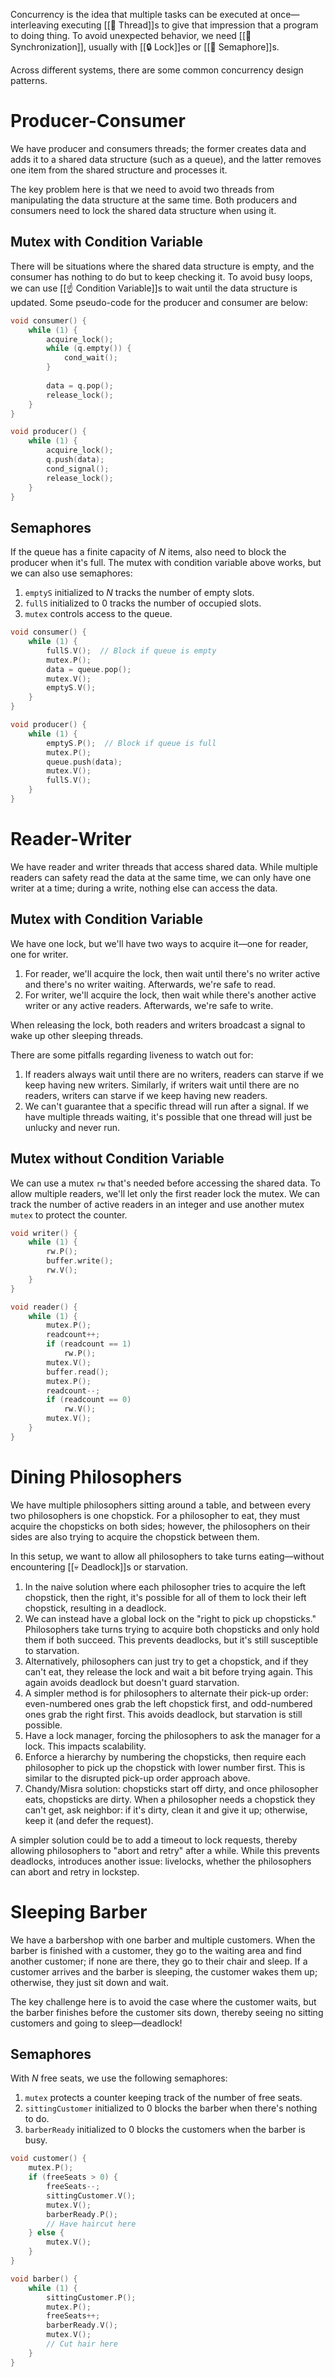 Concurrency is the idea that multiple tasks can be executed at once—interleaving executing [[🧶 Thread]]s to give that impression that a program to doing thing. To avoid unexpected behavior, we need [[🚥 Synchronization]], usually with [[🔒 Lock]]es or [[🏁 Semaphore]]s.

Across different systems, there are some common concurrency design patterns.

# Producer-Consumer
We have producer and consumers threads; the former creates data and adds it to a shared data structure (such as a queue), and the latter removes one item from the shared structure and processes it.

The key problem here is that we need to avoid two threads from manipulating the data structure at the same time. Both producers and consumers need to lock the shared data structure when using it.

## Mutex with Condition Variable
There will be situations where the shared data structure is empty, and the consumer has nothing to do but to keep checking it. To avoid busy loops, we can use [[☝️ Condition Variable]]s to wait until the data structure is updated. Some pseudo-code for the producer and consumer are below:
```c
void consumer() {
	while (1) {
		acquire_lock();
		while (q.empty()) {
			cond_wait();
		}
		
		data = q.pop();
		release_lock();
	}
}

void producer() {
	while (1) {
		acquire_lock();
		q.push(data);
		cond_signal();
		release_lock();
	}
}
```

## Semaphores
If the queue has a finite capacity of $N$ items, also need to block the producer when it's full. The mutex with condition variable above works, but we can also use semaphores:
1. `emptyS` initialized to $N$ tracks the number of empty slots.
2. `fullS` initialized to $0$ tracks the number of occupied slots.
3. `mutex` controls access to the queue.

```c
void consumer() {
	while (1) {
		fullS.V();  // Block if queue is empty
		mutex.P();
		data = queue.pop();
		mutex.V();
		emptyS.V();
	}
}

void producer() {
	while (1) {
		emptyS.P();  // Block if queue is full
		mutex.P();
		queue.push(data);
		mutex.V();
		fullS.V();
	}
}
```

# Reader-Writer
We have reader and writer threads that access shared data. While multiple readers can safety read the data at the same time, we can only have one writer at a time; during a write, nothing else can access the data.

## Mutex with Condition Variable
We have one lock, but we'll have two ways to acquire it—one for reader, one for writer.
1. For reader, we'll acquire the lock, then wait until there's no writer active and there's no writer waiting. Afterwards, we're safe to read.
2. For writer, we'll acquire the lock, then wait while there's another active writer or any active readers. Afterwards, we're safe to write.

When releasing the lock, both readers and writers broadcast a signal to wake up other sleeping threads.

There are some pitfalls regarding liveness to watch out for:
1. If readers always wait until there are no writers, readers can starve if we keep having new writers. Similarly, if writers wait until there are no readers, writers can starve if we keep having new readers.
2. We can't guarantee that a specific thread will run after a signal. If we have multiple threads waiting, it's possible that one thread will just be unlucky and never run.

## Mutex without Condition Variable
We can use a mutex `rw` that's needed before accessing the shared data. To allow multiple readers, we'll let only the first reader lock the mutex. We can track the number of active readers in an integer and use another mutex `mutex` to protect the counter.

```c
void writer() {
	while (1) {
		rw.P();
		buffer.write();
		rw.V();
	}
}

void reader() {
	while (1) {
		mutex.P();
		readcount++;
		if (readcount == 1)
			rw.P();
		mutex.V();
		buffer.read();
		mutex.P();
		readcount--;
		if (readcount == 0)
			rw.V();
		mutex.V();
	}
}
```

# Dining Philosophers
We have multiple philosophers sitting around a table, and between every two philosophers is one chopstick. For a philosopher to eat, they must acquire the chopsticks on both sides; however, the philosophers on their sides are also trying to acquire the chopstick between them.

In this setup, we want to allow all philosophers to take turns eating—without encountering [[💀 Deadlock]]s or starvation.
1. In the naive solution where each philosopher tries to acquire the left chopstick, then the right, it's possible for all of them to lock their left chopstick, resulting in a deadlock.
2. We can instead have a global lock on the "right to pick up chopsticks." Philosophers take turns trying to acquire both chopsticks and only hold them if both succeed. This prevents deadlocks, but it's still susceptible to starvation.
3. Alternatively, philosophers can just try to get a chopstick, and if they can't eat, they release the lock and wait a bit before trying again. This again avoids deadlock but doesn't guard starvation.
4. A simpler method is for philosophers to alternate their pick-up order: even-numbered ones grab the left chopstick first, and odd-numbered ones grab the right first. This avoids deadlock, but starvation is still possible.
5. Have a lock manager, forcing the philosophers to ask the manager for a lock. This impacts scalability.
6. Enforce a hierarchy by numbering the chopsticks, then require each philosopher to pick up the chopstick with lower number first. This is similar to the disrupted pick-up order approach above.
7. Chandy/Misra solution: chopsticks start off dirty, and once philosopher eats, chopsticks are dirty. When a philosopher needs a chopstick they can't get, ask neighbor: if it's dirty, clean it and give it up; otherwise, keep it (and defer the request).

A simpler solution could be to add a timeout to lock requests, thereby allowing philosophers to "abort and retry" after a while. While this prevents deadlocks, introduces another issue: livelocks, whether the philosophers can abort and retry in lockstep.

# Sleeping Barber
We have a barbershop with one barber and multiple customers. When the barber is finished with a customer, they go to the waiting area and find another customer; if none are there, they go to their chair and sleep. If a customer arrives and the barber is sleeping, the customer wakes them up; otherwise, they just sit down and wait.

The key challenge here is to avoid the case where the customer waits, but the barber finishes before the customer sits down, thereby seeing no sitting customers and going to sleep—deadlock!

## Semaphores
With $N$ free seats, we use the following semaphores:
1. `mutex` protects a counter keeping track of the number of free seats.
2. `sittingCustomer` initialized to $0$ blocks the barber when there's nothing to do.
3. `barberReady` initialized to $0$ blocks the customers when the barber is busy.

```c
void customer() {
	mutex.P();
	if (freeSeats > 0) {
		freeSeats--;
		sittingCustomer.V();
		mutex.V();
		barberReady.P();
		// Have haircut here
	} else {
		mutex.V();
	}
}

void barber() {
	while (1) {
		sittingCustomer.P();
		mutex.P();
		freeSeats++;
		barberReady.V();
		mutex.V();
		// Cut hair here
	}
}
```